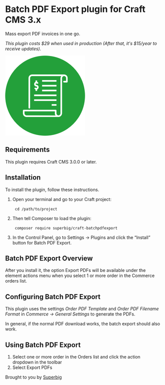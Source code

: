 # Batch PDF Export plugin for Craft CMS 3.x

Mass export PDF invoices in one go.

_This plugin costs $29 when used in production (After that, it's $15/year to receive updates)._

![Screenshot](resources/icon.png)

## Requirements

This plugin requires Craft CMS 3.0.0 or later.

## Installation

To install the plugin, follow these instructions.

1. Open your terminal and go to your Craft project:

        cd /path/to/project

2. Then tell Composer to load the plugin:

        composer require superbig/craft-batchpdfexport

3. In the Control Panel, go to Settings → Plugins and click the “Install” button for Batch PDF Export.

## Batch PDF Export Overview

After you install it, the option Export PDFs will be available under the element actions menu when you select 1 or more order in the Commerce orders list.

## Configuring Batch PDF Export

This plugin uses the settings _Order PDF Template_ and _Order PDF Filename Format_ in _Commerce -> General Settings_ to generate the PDFs.

In general, if the normal PDF download works, the batch export should also work.

## Using Batch PDF Export

1. Select one or more order in the Orders list and click the action dropdown in the toolbar
2. Select Export PDFs 

Brought to you by [Superbig](https://superbig.co)
